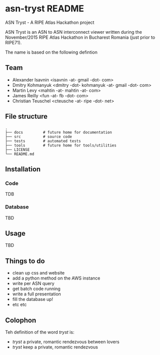 # asn-tryst README

ASN Tryst - A RIPE Atlas Hackathon project

ASN Tryst is an ASN to ASN interconnect viewer written during the November/2015 RIPE Atlas Hackathon in Bucharest Romania (just prior to RIPE71).

The name is based on the following defintion

## Team

 * Alexander Isavnin \<isavnin -at- gmail -dot- com>
 * Dmitry Kohmanyuk \<dmitry -dot- kohmanyuk -at- gmail -dot- com>
 * Martin Levy \<mahtin -at- mahtin -at- com>
 * James Reilly \<fun -at- fb -dot- com>
 * Christian Teuschel \<cteusche -at- ripe -dot- net>

## File structure

    .
    ├── docs         # future home for documentation
    ├── src          # source code
    ├── tests        # automated tests
    ├── tools        # future home for tools/utilities
    ├── LICENSE
    └── README.md

## Installation

### Code

TDB

### Database

TBD

## Usage

TBD

## Things to do

 * clean up css and website
 * add a python method on the AWS instance
 * write per ASN query
 * get batch code running
 * write a full presentation
 * fill the database up!
 * etc etc

## Colophon

Teh definition of the word *tryst* is:

 - *tryst* a private, romantic rendezvous between lovers
 - *tryst* keep a private, romantic rendezvous

